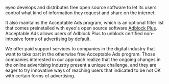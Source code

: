 eyeo develops and distributes free open source software to let its users control what kind of information they request and share on the internet.

It also maintains the Acceptable Ads program, which is an optional filter list that comes preinstalled with eyeo's open source software ​​[Adblock Plus](https://adblockplus.org/). Acceptable Ads allows users of Adblock Plus to unblock certified non-intrusive forms of advertising by default.

We offer paid support services to companies in the digital industry that want to take part in the otherwise free Acceptable Ads program. Those companies interested in our approach realize that the ongoing changes in the online advertising industry present a unique challenge, and they are eager to try innovative ways of reaching users that indicated to be not OK with certain forms of advertising.
